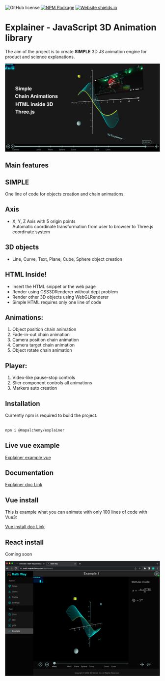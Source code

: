![GitHub license](https://img.shields.io/badge/license-MIT-blue.svg)
[![NPM Package][npm]][npm-url]
[![Website shields.io](https://img.shields.io/website-up-down-green-red/http/shields.io.svg)](https://mathdoc.mapalchemy.com/)

# Explainer - JavaScript 3D Animation library

The aim of the project is to create **SIMPLE** 3D JS animation engine for product and science explanations. 

![Explainer](https://github.com/DaniloBabovic/three-explainer/blob/main/explainer_main.png)


## Main features

## SIMPLE  
One line of code for objects creation and chain animations.

## Axis
- X, Y, Z Axis with 5 origin points  
Automatic coordinate transformation from user to browser to Three.js coordinate system  

## 3D objects
- Line, Curve, Text, Plane, Cube, Sphere object creation

## HTML Inside!
- Insert the HTML snippet or the web page
- Render using CSS3DRenderer without dept problem
- Render other 3D objects using WebGLRenderer
- Simple HTML requires only one line of code

## Animations: 
1. Object position chain animation
2. Fade-in-out chain animation
3. Camera position chain animation 
4. Camera target chain animation 
5. Object rotate chain animation

## Player:
1. Video-like pause-stop controls
2. Slier component controls all animations
3. Markers auto creation 

## Installation

Currently npm is required to build the project.

```bash

npm i @mapalchemy/explainer

```

## Live vue example
[Explainer example vue](https://explainervue.mapalchemy.com/)

## Documentation ##

[Explainer doc Link](https://mathdoc.mapalchemy.com/)

## Vue install ##

This is example what you can animate with only 100 lines of code with Vue3:

[Vue install doc Link](https://github.com/DaniloBabovic/three-explainer/blob/main/VUE_INSTALL.md)

## React install ##

Coming soon

![Next.js application](https://github.com/DaniloBabovic/three-explainer/blob/main/next.png)


[npm]: https://img.shields.io/npm/v/@mapalchemy/explainer
[npm-url]: https://www.npmjs.com/package/@mapalchemy/explainer
[build-size]: https://badgen.net/bundlephobia/minzip/@mapalchemy/explainer
[build-size-url]: https://bundlephobia.com/result?p=@mapalchemy/explainer